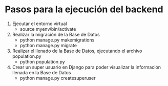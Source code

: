 Pasos para la ejecución del backend 
===

1. Ejecutar el entorno virtual
    * source myenv/bin/activate
2. Realizar la migración de la Base de Datos 
    * python manage.py makemigrations 
    * python manage.py migrate
3. Realizar el llenado de la Base de Datos, ejecutando el archivo population.py 
    * python population.py
4. Crear un super usuario en Django para poder visualizar la información llenada en la Base de Datos 
    * python manage.py createsuperuser